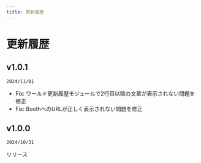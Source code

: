 ```yaml
---
title: 更新履歴
---
```


# 更新履歴

## v1.0.1
`2024/11/01`
- Fix: ワールド更新履歴モジュールで2行目以降の文章が表示されない問題を修正
- Fix: BoothへのURLが正しく表示されない問題を修正

## v1.0.0
`2024/10/31`  
  
リリース